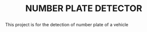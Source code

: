 # <p align="center" >NUMBER PLATE DETECTOR</p>
This project is for the detection of number plate of a vehicle
